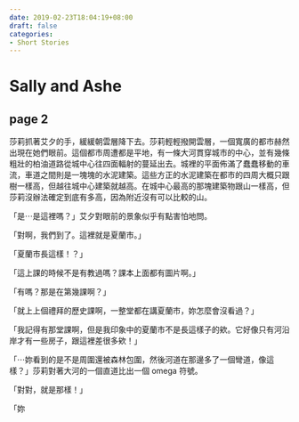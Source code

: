 ```yaml
---
date: 2019-02-23T18:04:19+08:00
draft: false
categories:
- Short Stories
---
```


# Sally and Ashe 

## page 2

莎莉抓著艾夕的手，緩緩朝雲層降下去。莎莉輕輕撥開雲層，一個寬廣的都市赫然出現在她們眼前。這個都市周遭都是平地，有一條大河貫穿城市的中心，並有幾條粗壯的柏油道路從城中心往四面輻射的蔓延出去。城裡的平面佈滿了蠢蠢移動的車流，車道之間則是一塊塊的水泥建築。這些方正的水泥建築在都市的四周大概只跟樹一樣高，但越往城中心建築就越高。在城中心最高的那塊建築物跟山一樣高，但莎莉沒辦法確定到底有多高，因為附近沒有可以比較的山。

「是⋯是這裡嗎？」艾夕對眼前的景象似乎有點害怕地問。

「對啊，我們到了。這裡就是夏蘭市。」

「夏蘭市長這樣！？」

「這上課的時候不是有教過嗎？課本上面都有圖片啊。」

「有嗎？那是在第幾課啊？」

「就上上個禮拜的歷史課啊，一整堂都在講夏蘭市，妳怎麼會沒看過？」

「我記得有那堂課啊，但是我印象中的夏蘭市不是長這樣子的欸。它好像只有河沿岸才有一些房子，跟這裡差很多欸！」

「⋯妳看到的是不是周圍還被森林包圍，然後河道在那邊多了一個彎道，像這樣？」莎莉對著大河的一個直道比出一個 omega 符號。

「對對，就是那樣！」

「妳
